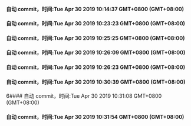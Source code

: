 #### 自动 commit，时间:Tue Apr 30 2019 10:14:37 GMT+0800 (GMT+08:00)
#### 自动 commit，时间:Tue Apr 30 2019 10:23:23 GMT+0800 (GMT+08:00)
#### 自动 commit，时间:Tue Apr 30 2019 10:25:25 GMT+0800 (GMT+08:00)
#### 自动 commit，时间:Tue Apr 30 2019 10:26:09 GMT+0800 (GMT+08:00)
#### 自动 commit，时间:Tue Apr 30 2019 10:26:23 GMT+0800 (GMT+08:00)
#### 自动 commit，时间:Tue Apr 30 2019 10:30:39 GMT+0800 (GMT+08:00)
6#### 自动 commit，时间:Tue Apr 30 2019 10:31:08 GMT+0800 (GMT+08:00)
#### 自动 commit，时间:Tue Apr 30 2019 10:31:54 GMT+0800 (GMT+08:00)
